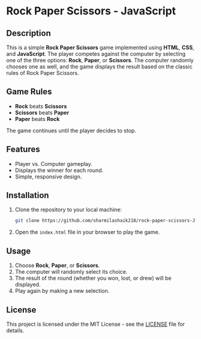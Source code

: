 # Rock Paper Scissors - JavaScript

## Description

This is a simple **Rock Paper Scissors** game implemented using **HTML**, **CSS**, and **JavaScript**. The player competes against the computer by selecting one of the three options: **Rock**, **Paper**, or **Scissors**. The computer randomly chooses one as well, and the game displays the result based on the classic rules of Rock Paper Scissors.

## Game Rules

- **Rock** beats **Scissors**
- **Scissors** beats **Paper**
- **Paper** beats **Rock**

The game continues until the player decides to stop.

## Features

- Player vs. Computer gameplay.
- Displays the winner for each round.
- Simple, responsive design.

## Installation

1. Clone the repository to your local machine:

    ```bash
    git clone https://github.com/sharmilashaik218/rock-paper-scissors-JavaScript.git
    ```

2. Open the `index.html` file in your browser to play the game.

## Usage

1. Choose **Rock**, **Paper**, or **Scissors**.
2. The computer will randomly select its choice.
3. The result of the round (whether you won, lost, or drew) will be displayed.
4. Play again by making a new selection.

## License

This project is licensed under the MIT License - see the [LICENSE](LICENSE) file for details.
